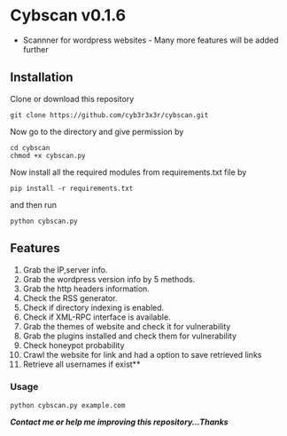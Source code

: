 # Cybscan v0.1.6
- Scannner for wordpress websites - 
Many more features will be added further
## Installation
Clone or download this repository
```
git clone https://github.com/cyb3r3x3r/cybscan.git
```
Now go to the directory and give permission by 
```
cd cybscan
chmod +x cybscan.py
```
Now install all the required modules from requirements.txt file by 
```
pip install -r requirements.txt
```
and then run
```
python cybscan.py
```
## Features
1. Grab the IP,server info.
2. Grab the wordpress version info by 5 methods.
3. Grab the http headers information.
4. Check the RSS generator.
5. Check if directory indexing is enabled.
6. Check if XML-RPC interface is available.
2. Grab the themes of website and check it for vulnerability
3. Grab the plugins installed and check them for vulnerability
4. Check honeypot probability
5. Crawl the website for link and had a option to save retrieved links
6. Retrieve all usernames if exist**

### Usage
```
python cybscan.py example.com
```

***Contact me or help me improving this repository...Thanks***
